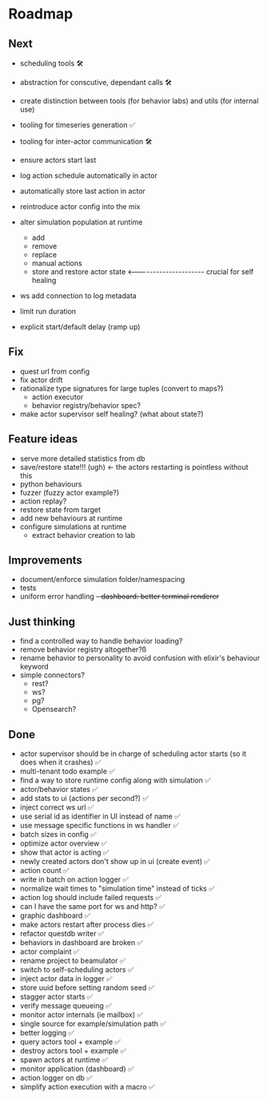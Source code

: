 # Roadmap

## Next
- scheduling tools 🛠️
- abstraction for conscutive, dependant calls 🛠️
- create distinction between tools (for behavior labs) and utils (for internal use)
- tooling for timeseries generation ✅
- tooling for inter-actor communication 🛠️

- ensure actors start last

- log action schedule automatically in actor
- automatically store last action in actor

- reintroduce actor config into the mix

- alter simulation population at runtime
  - add
  - remove
  - replace
  - manual actions
  - store and restore actor state <--------------------- crucial for self healing

- ws add connection to log metadata
- limit run duration
- explicit start/default delay (ramp up)

## Fix
- quest url from config
- fix actor drift
- rationalize type signatures for large tuples (convert to maps?)
  - action executor
  - behavior registry/behavior spec?
- make actor supervisor self healing? (what about state?)

## Feature ideas
- serve more detailed statistics from db
- save/restore state!!! (ugh) <- the actors restarting is pointless without this
- python behaviours
- fuzzer (fuzzy actor example?)
- action replay?
- restore state from target
- add new behaviours at runtime
- configure simulations at runtime
  - extract behavior creation to lab

## Improvements
- document/enforce simulation folder/namespacing
- tests
- uniform error handling
~~- dashboard: better terminal renderer~~

## Just thinking
- find a controlled way to handle behavior loading?
- remove behavior registry altogether?ß
- rename behavior to personality to avoid confusion with elixir's behaviour keyword
- simple connectors?
  - rest?
  - ws?
  - pg?
  - Opensearch?

## Done
- actor supervisor should be in charge of scheduling actor starts (so it does when it crashes) ✅
- multi-tenant todo example ✅
- find a way to store runtime config along with simulation ✅
- actor/behavior states ✅
- add stats to ui (actions per second?) ✅
- inject correct ws url ✅
- use serial id as identifier in UI instead of name ✅
- use message specific functions in ws handler ✅
- batch sizes in config ✅
- optimize actor overview ✅
- show that actor is acting ✅
- newly created actors don't show up in ui (create event) ✅
- action count ✅
- write in batch on action logger ✅
- normalize wait times to "simulation time" instead of ticks ✅
- action log should include failed requests ✅
- can I have the same port for ws and http? ✅
- graphic dashboard ✅
- make actors restart after process dies ✅
- refactor questdb writer ✅
- behaviors in dashboard are broken ✅
- actor complaint ✅
- rename project to beamulator ✅
- switch to self-scheduling actors ✅
- inject actor data in logger ✅
- store uuid before setting random seed ✅
- stagger actor starts ✅
- verify message queueing ✅
- monitor actor internals (ie mailbox) ✅
- single source for example/simulation path ✅
- better logging ✅
- query actors tool + example ✅
- destroy actors tool + example ✅
- spawn actors at runtime ✅
- monitor application (dashboard) ✅
- action logger on db ✅
- simplify action execution with a macro ✅
